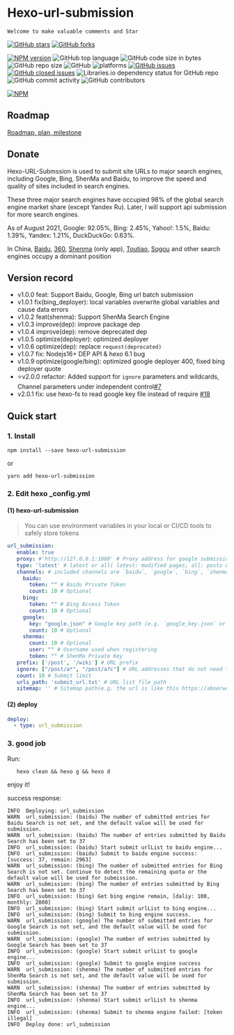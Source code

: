 # Hexo-url-submission

`Welcome to make valuable comments and Star`

[![GitHub stars](https://img.shields.io/github/stars/abnerwei/hexo-url-submission.svg?style=social)](https://github.com/abnerwei/hexo-url-submission/stargazers)     [![GitHub forks](https://img.shields.io/github/forks/abnerwei/hexo-url-submission.svg?style=social)](https://github.com/abnerwei/hexo-url-submission/network/members) 


[![NPM version](https://badge.fury.io/js/hexo-url-submission.svg)](https://www.npmjs.com/package/hexo-url-submission)
![GitHub top language](https://img.shields.io/github/languages/top/abnerwei/hexo-url-submission.svg)
![GitHub code size in bytes](https://img.shields.io/github/languages/code-size/abnerwei/hexo-url-submission.svg) 
![GitHub repo size](https://img.shields.io/github/repo-size/abnerwei/hexo-url-submission.svg)
![GitHub](https://img.shields.io/github/license/abnerwei/hexo-url-submission.svg)
![platforms](https://img.shields.io/badge/platform-win32%20%7C%20win64%20%7C%20linux%20%7C%20osx-brightgreen.svg)
[![GitHub issues](https://img.shields.io/github/issues/abnerwei/hexo-url-submission.svg)](https://github.com/abnerwei/hexo-url-submission/issues)
[![GitHub closed issues](https://img.shields.io/github/issues-closed/abnerwei/hexo-url-submission.svg)](https://github.com/abnerwei/hexo-url-submission/issues?q=is%3Aissue+is%3Aclosed)
![Libraries.io dependency status for GitHub repo](https://img.shields.io/librariesio/github/abnerwei/hexo-url-submission.svg)
![GitHub commit activity](https://img.shields.io/github/commit-activity/m/abnerwei/hexo-url-submission.svg)
![GitHub contributors](https://img.shields.io/github/contributors/abnerwei/hexo-url-submission.svg)

[![NPM](https://nodei.co/npm/hexo-url-submission.png)](https://nodei.co/npm/hexo-url-submission/)

## Roadmap
[Roadmap, plan, milestone](https://github.com/abnerwei/hexo-url-submission/projects/1)

## Donate

Hexo-URL-Submssion is used to submit site URLs to major search engines, including Google, Bing, ShenMa and Baidu, to improve the speed and quality of sites included in search engines.

These three major search engines have occupied 98% of the global search engine market share (except Yandex Ru). Later, I will support api submission for more search engines.

As of August 2021, Google: 92.05%, Bing: 2.45%, Yahoo!: 1.5%, Baidu: 1.39%, Yandex: 1.21%, DuckDuckGo: 0.63%.

In China, [Baidu](https://baidu.com), [360](https://so.com), [Shenma](https://m.sm.cn/) (only app), [Toutiao](https://www.toutiao.com/), [Sogou](https://www.sogou.com/) and other search engines occupy a dominant position


## Version record
- v1.0.0 feat: Support Baidu, Google, Bing url batch submission
- v1.0.1 fix(bing_deployer): local variables overwrite global variables and cause data errors 
- v1.0.2 feat(shenma): Support ShenMa Search Engine
- v1.0.3 improve(dep): improve package dep
- v1.0.4 improve(dep): remove deprecated dep
- v1.0.5 optimize(deployer): optimized deployer
- v1.0.6 optimize(dep): replace `request(deprecated)`
- v1.0.7 fix: Nodejs16+ DEP API & hexo 6.1 bug
- v1.0.9 optimize(google/bing): optimized google deployer 400, fixed bing deployer quote
- ⭐️v2.0.0 refactor: Added support for `ignore` parameters and wildcards, Channel parameters under independent control[#7](https://github.com/abnerwei/hexo-url-submission/issues/7)
- v2.0.1 fix: use hexo-fs to read google key file instead of require [#18](https://github.com/abnerwei/hexo-url-submission/pull/18)

## Quick start

### 1. Install
```
npm install --save hexo-url-submission
```

or

```
yarn add hexo-url-submission
```

### 2. Edit hexo _config.yml
#### (1) hexo-url-submission

> You can use environment variables in your local or CI/CD tools to safely store tokens

```yaml
url_submission:
   enable: true
   proxy: #'http://127.0.0.1:1080' # Proxy address for google submission
   type: 'latest' # latest or all( latest: modified pages; all: posts & pages)
   channels: # included channels are `baidu`, `google`, `bing`, `shenma`
     baidu:
       token: "" # Baidu Private Token
       count: 10 # Optional
     bing:
       token: "" # Bing Access Token
       count: 10 # Optional
     google:
       key: "google.json" # Google key path (e.g. `google_key.json` or `data/google_key.json`)
       count: 10 # Optional
     shenma:
       count: 10 # Optional
       user: "" # Username used when registering
       token: "" # ShenMa Private Key
   prefix: ['/post', '/wiki'] # URL prefix
   ignore: ["/post/a*", "/post/a?c"] # URL addresses that do not need to be submitted (wildcards are supported)
   count: 10 # Submit limit
   urls_path: 'submit_url.txt' # URL list file path
   sitemap: '' # Sitemap path(e.g. the url is like this https://abnerwei.com/baidusitemap.xml, you can fill in `baidusitemap.xml`)
```

#### (2) deploy
```yaml
deploy:
  - type: url_submission
```

### 3. good job
Run:
```shell
   hexo clean && hexo g && hexo d
```
enjoy it!

success response:
```shell
INFO  Deploying: url_submission
WARN  url_submission: (baidu) The number of submitted entries for Baidu Search is not set, and the default value will be used for submission.
WARN  url_submission: (baidu) The number of entries submitted by Baidu Search has been set to 37
INFO  url_submission: (baidu) Start submit urlList to baidu engine...
INFO  url_submission: (baidu) Submit to baidu engine success: [success: 37, remain: 2963]
WARN  url_submission: (bing) The number of submitted entries for Bing Search is not set. Continue to detect the remaining quota or the default value will be used for submission.
WARN  url_submission: (bing) The number of entries submitted by Bing Search has been set to 37
INFO  url_submission: (bing) Get bing engine remain, [daliy: 100, monthly: 2800]
INFO  url_submission: (bing) Start submit urlList to bing engine...
INFO  url_submission: (bing) Submit to bing engine success.
WARN  url_submission: (google) The number of submitted entries for Google Search is not set, and the default value will be used for submission.
WARN  url_submission: (google) The number of entries submitted by Google Search has been set to 37
INFO  url_submission: (google) Start submit urlList to google engine...
INFO  url_submission: (google) Submit to google engine success
WARN  url_submission: (shenma) The number of submitted entries for ShenMa Search is not set, and the default value will be used for submission.
WARN  url_submission: (shenma) The number of entries submitted by ShenMa Search has been set to 37
INFO  url_submission: (shenma) Start submit urlList to shenma engine...
INFO  url_submission: (shenma) Submit to shenma engine failed: [token illegal]
INFO  Deploy done: url_submission
```
